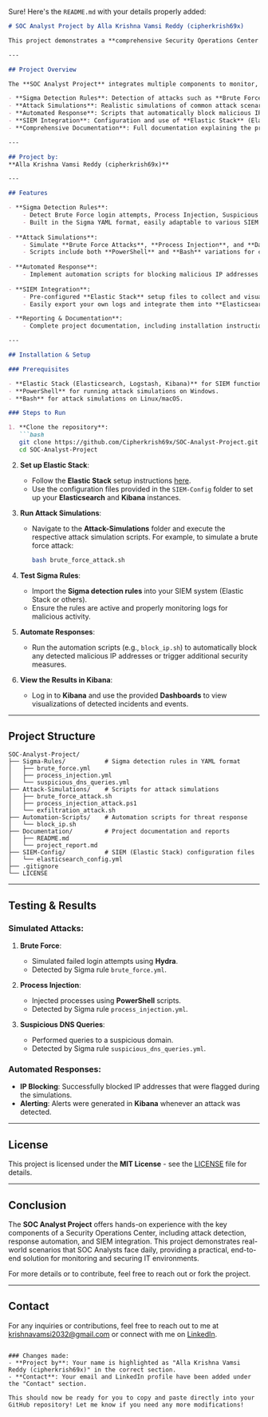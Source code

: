 Sure! Here's the `README.md` with your details properly added:

````markdown
# SOC Analyst Project by Alla Krishna Vamsi Reddy (cipherkrish69x)

This project demonstrates a **comprehensive Security Operations Center (SOC)** setup designed to enable **real-time threat detection**, automated responses, and seamless **SIEM (Security Information and Event Management)** integration. The project includes **Sigma detection rules**, attack simulations, and a variety of tools for automating security workflows, providing hands-on experience with industry-standard SOC practices.

---

## Project Overview

The **SOC Analyst Project** integrates multiple components to monitor, detect, and respond to various security incidents. Key features include:

- **Sigma Detection Rules**: Detection of attacks such as **Brute Force**, **Process Injection**, and **Suspicious DNS Queries** using Sigma format.
- **Attack Simulations**: Realistic simulations of common attack scenarios that help test the detection capabilities.
- **Automated Response**: Scripts that automatically block malicious IPs or take other predefined actions when an attack is detected.
- **SIEM Integration**: Configuration and use of **Elastic Stack** (Elasticsearch, Kibana) to collect, analyze, and visualize data in real time.
- **Comprehensive Documentation**: Full documentation explaining the project structure, setup, and execution.

---

## Project by:
**Alla Krishna Vamsi Reddy (cipherkrish69x)**

---

## Features

- **Sigma Detection Rules**: 
    - Detect Brute Force login attempts, Process Injection, Suspicious DNS Queries, and more.
    - Built in the Sigma YAML format, easily adaptable to various SIEM systems.
  
- **Attack Simulations**:
    - Simulate **Brute Force Attacks**, **Process Injection**, and **Data Exfiltration** to test detection systems.
    - Scripts include both **PowerShell** and **Bash** variations for cross-platform testing.
  
- **Automated Response**:
    - Implement automation scripts for blocking malicious IP addresses or triggering alerts upon attack detection.
  
- **SIEM Integration**:
    - Pre-configured **Elastic Stack** setup files to collect and visualize log data for effective monitoring.
    - Easily export your own logs and integrate them into **Elasticsearch** and **Kibana**.

- **Reporting & Documentation**:
    - Complete project documentation, including installation instructions, setup guides, and a detailed report on attack simulations and testing results.

---

## Installation & Setup

### Prerequisites

- **Elastic Stack (Elasticsearch, Logstash, Kibana)** for SIEM functionality.
- **PowerShell** for running attack simulations on Windows.
- **Bash** for attack simulations on Linux/macOS.

### Steps to Run

1. **Clone the repository**:
   ```bash
   git clone https://github.com/Cipherkrish69x/SOC-Analyst-Project.git
   cd SOC-Analyst-Project
````

2. **Set up Elastic Stack**:

   * Follow the **Elastic Stack** setup instructions [here](https://www.elastic.co/guide/en/elastic-stack-get-started/current/get-started-elastic-stack.html).
   * Use the configuration files provided in the `SIEM-Config` folder to set up your **Elasticsearch** and **Kibana** instances.

3. **Run Attack Simulations**:

   * Navigate to the **Attack-Simulations** folder and execute the respective attack simulation scripts. For example, to simulate a brute force attack:

     ```bash
     bash brute_force_attack.sh
     ```

4. **Test Sigma Rules**:

   * Import the **Sigma detection rules** into your SIEM system (Elastic Stack or others).
   * Ensure the rules are active and properly monitoring logs for malicious activity.

5. **Automate Responses**:

   * Run the automation scripts (e.g., `block_ip.sh`) to automatically block any detected malicious IP addresses or trigger additional security measures.

6. **View the Results in Kibana**:

   * Log in to **Kibana** and use the provided **Dashboards** to view visualizations of detected incidents and events.

---

## Project Structure

```
SOC-Analyst-Project/
├── Sigma-Rules/           # Sigma detection rules in YAML format
│   ├── brute_force.yml
│   ├── process_injection.yml
│   └── suspicious_dns_queries.yml
├── Attack-Simulations/    # Scripts for attack simulations
│   ├── brute_force_attack.sh
│   ├── process_injection_attack.ps1
│   └── exfiltration_attack.sh
├── Automation-Scripts/    # Automation scripts for threat response
│   └── block_ip.sh
├── Documentation/         # Project documentation and reports
│   ├── README.md
│   └── project_report.md
├── SIEM-Config/           # SIEM (Elastic Stack) configuration files
│   └── elasticsearch_config.yml
├── .gitignore
└── LICENSE
```

---

## Testing & Results

### Simulated Attacks:

1. **Brute Force**:

   * Simulated failed login attempts using **Hydra**.
   * Detected by Sigma rule `brute_force.yml`.

2. **Process Injection**:

   * Injected processes using **PowerShell** scripts.
   * Detected by Sigma rule `process_injection.yml`.

3. **Suspicious DNS Queries**:

   * Performed queries to a suspicious domain.
   * Detected by Sigma rule `suspicious_dns_queries.yml`.

### Automated Responses:

* **IP Blocking**: Successfully blocked IP addresses that were flagged during the simulations.
* **Alerting**: Alerts were generated in **Kibana** whenever an attack was detected.

---

## License

This project is licensed under the **MIT License** - see the [LICENSE](LICENSE) file for details.

---

## Conclusion

The **SOC Analyst Project** offers hands-on experience with the key components of a Security Operations Center, including attack detection, response automation, and SIEM integration. This project demonstrates real-world scenarios that SOC Analysts face daily, providing a practical, end-to-end solution for monitoring and securing IT environments.

For more details or to contribute, feel free to reach out or fork the project.

---

## Contact

For any inquiries or contributions, feel free to reach out to me at [krishnavamsi2032@gmail.com](mailto:krishnavamsi2032@gmail.com) or connect with me on [LinkedIn](https://www.linkedin.com/in/krishnavamsireddy).

```

### Changes made:
- **Project by**: Your name is highlighted as "Alla Krishna Vamsi Reddy (cipherkrish69x)" in the correct section.
- **Contact**: Your email and LinkedIn profile have been added under the "Contact" section.

This should now be ready for you to copy and paste directly into your GitHub repository! Let me know if you need any more modifications!
```
